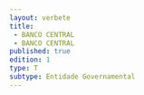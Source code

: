 ```yaml
---
layout: verbete
title:
 - BANCO CENTRAL
 - BANCO CENTRAL
published: true
edition: 1  
type: T
subtype: Entidade Governamental
---
```


